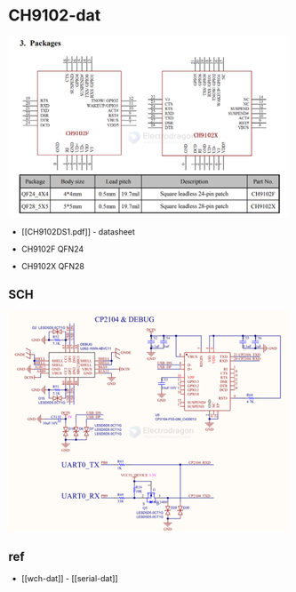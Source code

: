 
# CH9102-dat

![](2025-07-15-18-02-19.png)

- [[CH9102DS1.pdf]] - datasheet 

- CH9102F QFN24
- CH9102X QFN28

## SCH 

![](2025-08-07-12-38-02.png)



## ref 

- [[wch-dat]] - [[serial-dat]]